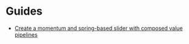 # Guides

- [Create a momentum and spring-based slider with composed value pipelines](topics/functional-value-pipelines.md)